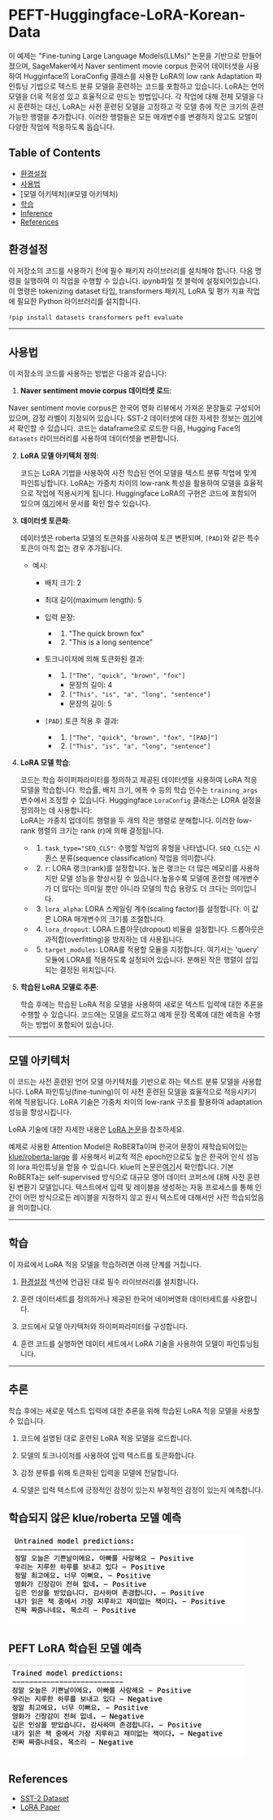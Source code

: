 # PEFT-Huggingface-LoRA-Korean-Data

이 예제는 "Fine-tuning Large Language Models(LLMs)" 논문을 기반으로 만들어졌으며, SageMaker에서 Naver sentiment movie corpus 한국어 데이터셋을 사용하여 Hugginface의 LoraConfig 클래스를 사용한 LoRA의 low rank Adaptation 파인튜닝 기법으로 텍스트 분류 모델을 훈련하는 코드를 포함하고 있습니다. LoRA는 언어 모델을 더욱 적응성 있고 효율적으로 만드는 방법입니다. 각 작업에 대해 전체 모델을 다시 훈련하는 대신, LoRA는 사전 훈련된 모델을 고정하고 각 모델 층에 작은 크기의 훈련 가능한 행렬을 추가합니다. 이러한 행렬들은 모든 매개변수를 변경하지 않고도 모델이 다양한 작업에 적응하도록 돕습니다.

## Table of Contents
- [환경설정](#환경설정)
- [사용법](#사용법)
- [모델 아키텍처](#모델 아키텍처)
- [학습](#학습)
- [Inference](#inference)
- [References](#references)

## 환경설정

이 저장소의 코드를 사용하기 전에 필수 패키지 라이브러리를 설치해야 합니다. 다음 명령을 실행하여 이 작업을 수행할 수 있습니다. ipynb파일 첫 블럭에 설정되어있습니다.
이 명령은 tokenizing dataset 타입, transformers 패키지, LoRA 및 평가 지표 작업에 필요한 Python 라이브러리를 설치합니다.
```bash
!pip install datasets transformers peft evaluate
```
---------------------------------------


## 사용법

이 저장소의 코드를 사용하는 방법은 다음과 같습니다:

1. **Naver sentiment movie corpus 데이터셋 로드**:

Naver sentiment movie corpus은 한국어 영화 리뷰에서 가져온 문장들로 구성되어 있으며, 감정 라벨이 지정되어 있습니다. 
SST-2 데이터셋에 대한 자세한 정보는 [여기](https://github.com/e9t/nsmc)에서 확인할 수 있습니다.
코드는 dataframe으로 로드한 다음, Hugging Face의 `datasets` 라이브러리를 사용하여 데이터셋을 변환합니다.

2. **LoRA 모델 아키텍처 정의**:

   코드는 LoRA 기법을 사용하여 사전 학습된 언어 모델을 텍스트 분류 작업에 맞게 파인튜닝합니다. LoRA는 가중치 차이의 low-rank 특성을 활용하여 모델을 효율적으로 작업에 적용시키게 됩니다. Huggingface LoRA의 구현은 코드에 포함되어 있으며 [여기](https://huggingface.co/docs/peft/task_guides/lora_based_methods)에서 문서를 확인 할수 있습니다.

3. **데이터셋 토큰화**:

   데이터셋은 roberta 모델의 토큰화를 사용하여 토큰 변환되며, `[PAD]`와 같은 특수 토큰이 아직 없는 경우 추가됩니다.

   - 예시:
     - 배치 크기: 2
     - 최대 길이(maximum length): 5

     - 입력 문장:
        - 1. "The quick brown fox"
        - 2. "This is a long sentence"

     - 토크나이저에 의해 토큰화된 결과:
        - 1. `["The", "quick", "brown", "fox"]`
          - 문장의 길이: 4
        - 2. `["This", "is", "a", "long", "sentence"]`
          - 문장의 길이: 5

     - `[PAD]` 토큰 적용 후 결과:
        - 1. `["The", "quick", "brown", "fox", "[PAD]"]`
        - 2. `["This", "is", "a", "long", "sentence"]`


4. **LoRA 모델 학습**:

   코드는 학습 하이퍼파라미터를 정의하고 제공된 데이터셋을 사용하여 LoRA 적응 모델을 학습합니다. 학습률, 배치 크기, 에폭 수 등의 학습 인수는 `training_args` 변수에서 조정할 수 있습니다.
   Huggingface `LoraConfig` 클래스는 LORA 설정을 정의하는 데 사용합니다:   
   LoRA는 가중치 업데이트 행렬을 두 개의 작은 행렬로 분해합니다. 이러한 low-rank 행렬의 크기는 rank (r)에 의해 결정됩니다.

    - 1. `task_type="SEQ_CLS"`: 수행할 작업의 유형을 나타냅니다. `SEQ_CLS`는 시퀀스 분류(sequence classification) 작업을 의미합니다.
    - 2. `r`: LORA 랭크(rank)를 설정합니다. 높은 랭크는 더 많은 메모리를 사용하지만 모델 성능을 향상시킬 수 있습니다.높을수록 모델에 훈련할 매개변수가 더 많다는 의미일 뿐만 아니라 모델의 학습 용량도 더 크다는 의미입니다.
    - 3. `lora_alpha`: LORA 스케일링 계수(scaling factor)를 설정합니다. 이 값은 LORA 매개변수의 크기를 조절합니다.
    - 4. `lora_dropout`: LORA 드롭아웃(dropout) 비율을 설정합니다. 드롭아웃은 과적합(overfitting)을 방지하는 데 사용됩니다.
    - 5. `target_modules`: LORA를 적용할 모듈을 지정합니다. 여기서는 'query' 모듈에 LORA를 적용하도록 설정되어 있습니다. 분해된 작은 행렬이 삽입되는 결정된 위치입니다.

5. **학습된 LoRA 모델로 추론**:

   학습 후에는 학습된 LoRA 적응 모델을 사용하여 새로운 텍스트 입력에 대한 추론을 수행할 수 있습니다. 코드에는 모델을 로드하고 예제 문장 목록에 대한 예측을 수행하는 방법이 포함되어 있습니다.


---------------------------------------


## 모델 아키텍처

이 코드는 사전 훈련된 언어 모델 아키텍처를 기반으로 하는 텍스트 분류 모델을 사용합니다. LoRA 파인튜닝(fine-tuning)이 이 사전 훈련된 모델을 효율적으로 적응시키기 위해 적용됩니다. LoRA 기술은 가중치 차이의 low-rank 구조를 활용하여 adaptation 성능을 향상시킵니다.

LoRA 기술에 대한 자세한 내용은 [LoRA 논문](https://arxiv.org/abs/2106.09685)을 참조하세요.

예제로 사용한 Attention Model은 RoBERTa이며 한국어 문장이 재학습되어있는 [klue/roberta-large](https://huggingface.co/klue/roberta-large) 를 사용해서 비교적 적은 epoch만으로도 높은 한국어 인식 성능의 lora 파인튜닝을 얻을 수 있습니다.  klue의 논문은[여기](https://arxiv.org/pdf/2105.09680.pdf)서 확인합니다. 
기본 RoBERTa는 self-supervised 방식으로 대규모 영어 데이터 코퍼스에 대해 사전 훈련된 변환기 모델입니다. 텍스트에서 입력 및 레이블을 생성하는 자동 프로세스를 통해 인간이 어떤 방식으로든 레이블을 지정하지 않고 원시 텍스트에 대해서만 사전 학습되었음을 의미합니다.

---------------------------------------

## 학습

이 자료에서 LoRA 적응 모델을 학습하려면 아래 단계를 거칩니다.

1. [환경설정](#환경설정) 섹션에 언급된 대로 필수 라이브러리를 설치합니다.

2. 훈련 데이터세트를 정의하거나 제공된 한국어 네이버영화 데이터세트를 사용합니다.

3. 코드에서 모델 아키텍처와 하이퍼파라미터를 구성합니다.

4. 훈련 코드를 실행하면 데이터 세트에서 LoRA 기술을 사용하여 모델이 파인튜닝됩니다.

---------------------------------------

## 추론

학습 후에는 새로운 텍스트 입력에 대한 추론을 위해 학습된 LoRA 적응 모델을 사용할 수 있습니다. 

1. 코드에 설명된 대로 훈련된 LoRA 적응 모델을 로드합니다.

2. 모델의 토크나이저를 사용하여 입력 텍스트를 토큰화합니다.

3. 감정 분류를 위해 토큰화된 입력을 모델에 전달합니다.

4. 모델은 입력 텍스트에 긍정적인 감정이 있는지 부정적인 감정이 있는지 예측합니다.

## 학습되지 않은 klue/roberta 모델 예측

![학습되지 않은 klue/roberta 모델 예측](img/untrained_model_predictions.png)


## PEFT LoRA 학습된 모델 예측

![PEFT LoRA 학습된 모델 예측](img/trained_model_predictions.png)


## References

- [SST-2 Dataset](https://huggingface.co/datasets/glue/viewer/sst2)
- [LoRA Paper](https://arxiv.org/abs/2106.09685)

